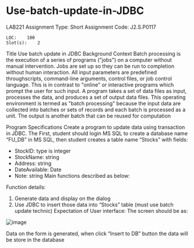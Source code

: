 # Use-batch-update-in-JDBC


LAB221 Assignment	Type:	Short Assignment
	Code:	J2.S.P0117

	LOC:	100
	Slot(s):	2

Title
	Use batch update in JDBC
Background Context
Batch processing is the execution of a series of programs ("jobs") on a computer without manual intervention.
Jobs are set up so they can be run to completion without human interaction. All input parameters are predefined throughscripts, command-line arguments, control files, or job control language. This is in contrast to "online" or interactive programs which prompt the user for such input. A program takes a set of data files as input, processes the data, and produces a set of output data files. This operating environment is termed as "batch processing" because the input data are collected into batches or sets of records and each batch is processed as a unit. The output is another batch that can be reused for computation

Program Specifications
Create a program to update data using transaction in JDBC. The First, student should login MS SQL to create a database name “FU_DB” in MS SQL, then student creates a table name “Stocks” with fields:
-	StockID: type is integer
-	StockName: string
-	Address: string
-	DateAvailable: Date
-	Note: string
Main functions described as below:

Function details:

1.	Generate data and display on the dialog
2.	Use JDBC to insert those data into “Stocks” table (must use batch update technic)
Expectation of User interface:
The screen should be as:

 ![image](https://user-images.githubusercontent.com/48720792/91314614-f35efa80-e7e0-11ea-9c85-c0eebbd9aa4e.png)

Data on the form is generated, when click “Insert to DB” button the data will be store in the database


